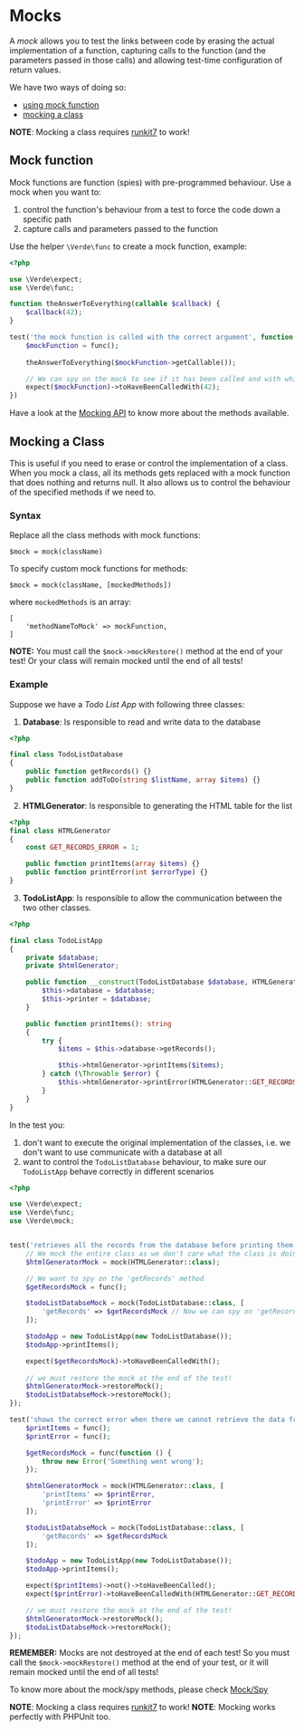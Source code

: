 # Mocks
A *mock* allows you to test the links between code by erasing the actual implementation of a function,
capturing calls to the function (and the parameters passed in those calls) and allowing test-time configuration of return values.

We have two ways of doing so:

- [using mock function](#using-a-mock-function)
- [mocking a class](#mocking-a-class)

**NOTE**: Mocking a class requires [runkit7](https://github.com/runkit7/runkit7) to work!
 
## Mock function

Mock functions are function (spies) with pre-programmed behaviour. Use a mock when you want to:

1. control the function's behaviour from a test to force the code down a specific path
2. capture calls and parameters passed to the function

Use the helper `\Verde\func` to create a mock function, example:

```php
<?php

use \Verde\expect;
use \Verde\func;

function theAnswerToEverything(callable $callback) {
    $callback(42);
}

test('the mock function is called with the correct argument', function() {
    $mockFunction = func();
    
    theAnswerToEverything($mockFunction->getCallable());

    // We can spy on the mock to see if it has been called and with which argument    
    expect($mockFunction)->toHaveBeenCalledWith(42);
})
```

Have a look at the [Mocking API](/en/mock-spy-methods.html) to know more about the methods available.

## Mocking a Class

This is useful if you need to erase or control the implementation of a class. 
When you mock a class, all its methods gets replaced with a mock function that does nothing and returns null.
It also allows us to control the behaviour of the specified methods if we need to.

### Syntax

Replace all the class methods with mock functions:

`$mock = mock(className)`

To specify custom mock functions for methods:

`$mock = mock(className, [mockedMethods])`

where `mockedMethods` is an array:

```
[
    'methodNameToMock' => mockFunction,
]
```

**NOTE:** You must call the `$mock->mockRestore()` method at the end of your test! Or your class will remain mocked 
until the end of all tests!
 
### Example

Suppose we have a *Todo List App* with following three classes:

1. **Database**: Is responsible to read and write data to the database
```php
<?php

final class TodoListDatabase
{
    public function getRecords() {}
    public function addToDo(string $listName, array $items) {}
}
```

2. **HTMLGenerator**: Is responsible to generating the HTML table for the list

```php
<?php
final class HTMLGenerator
{
    const GET_RECORDS_ERROR = 1;

    public function printItems(array $items) {}
    public function printError(int $errorType) {}
} 
```

3. **TodoListApp**: Is responsible to allow the communication between the two other classes.

```php
<?php

final class TodoListApp
{
    private $database;
    private $htmlGenerator;

    public function __construct(TodoListDatabase $database, HTMLGenerator $printer) {
        $this->database = $database;
        $this->printer = $database;
    }

    public function printItems(): string
    {
        try {
            $items = $this->database->getRecords();

            $this->htmlGenerator->printItems($items);
        } catch (\Throwable $error) {
            $this->htmlGenerator->printError(HTMLGenerator::GET_RECORDS_ERROR);
        }
    }
}
```

In the test you:

1. don't want to execute the original implementation of the classes, i.e. we don't want to use communicate with a database at all
2. want to control the `TodoListDatabase` behaviour, to make sure our `TodoListApp` behave correctly in different scenarios

```php
<?php

use \Verde\expect;
use \Verde\func;
use \Verde\mock;


test('retrieves all the records from the database before printing them', function() {
    // We mock the entire class as we don't care what the class is doing
    $htmlGeneratorMock = mock(HTMLGenerator::class);

    // We want to spy on the 'getRecords' method
    $getRecordsMock = func();

    $todoListDatabseMock = mock(TodoListDatabase::class, [
        'getRecords' => $getRecordsMock // Now we can spy on 'getRecords'
    ]);

    $todoApp = new TodoListApp(new TodoListDatabase());
    $todoApp->printItems();

    expect($getRecordsMock)->toHaveBeenCalledWith();
    
    // we must restore the mock at the end of the test!
    $htmlGeneratorMock->restoreMock();
    $todoListDatabseMock->restoreMock();
});

test('shows the correct error when there we cannot retrieve the data from the database', function() {
    $printItems = func();
    $printError = func();

    $getRecordsMock = func(function () {
        throw new Error('Something went wrong');
    });

    $htmlGeneratorMock = mock(HTMLGenerator::class, [
        'printItems' => $printError,
        'printError' => $printError
    ]);

    $todoListDatabseMock = mock(TodoListDatabase::class, [
        'getRecords' => $getRecordsMock
    ]);

    $todoApp = new TodoListApp(new TodoListDatabase());
    $todoApp->printItems();

    expect($printItems)->not()->toHaveBeenCalled();
    expect($printError)->toHaveBeenCalledWith(HTMLGenerator::GET_RECORDS_ERROR);

    // we must restore the mock at the end of the test!
    $htmlGeneratorMock->restoreMock();
    $todoListDatabseMock->restoreMock();
});
```

**REMEMBER:** Mocks are not destroyed at the end of each test! So you must call the `$mock->mockRestore()` method at the end of your test, 
or it will remain mocked until the end of all tests!

To know more about the mock/spy methods, please check [Mock/Spy](/en/mock-spy-methods.html)

**NOTE**: Mocking a class requires [runkit7](https://github.com/runkit7/runkit7) to work!
**NOTE**: Mocking works perfectly with PHPUnit too.
